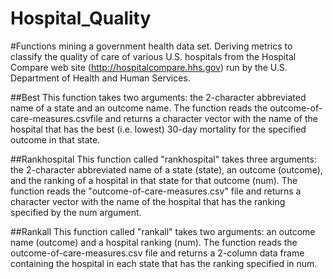 Hospital_Quality
================

#Functions mining a government health data set.
Deriving metrics to classify the quality of care of various U.S. hospitals from the Hospital Compare web site (http://hospitalcompare.hhs.gov) run by the U.S. Department of Health and Human Services.

##Best
This function takes two arguments: the 2-character abbreviated name of a state and an outcome name. The function reads the outcome-of-care-measures.csvfile and returns a character vector with the name of the hospital that has the best (i.e. lowest) 30-day mortality for the specified outcome in that state.

##Rankhospital
This function called "rankhospital" takes three arguments: the 2-character abbreviated name of a state (state), an outcome (outcome), and the ranking of a hospital in that state for that outcome (num). The function reads the "outcome-of-care-measures.csv" file and returns a character vector with the name of the hospital that has the ranking specified by the num argument.

##Rankall
This function called "rankall" takes two arguments: an outcome name (outcome) and a hospital ranking (num). The function reads the outcome-of-care-measures.csv file and returns a 2-column data frame containing the hospital in each state that has the ranking specified in num.

